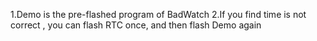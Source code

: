 1.Demo is the pre-flashed program of BadWatch
2.If you find time is not correct , you can flash RTC once, and then flash Demo again

